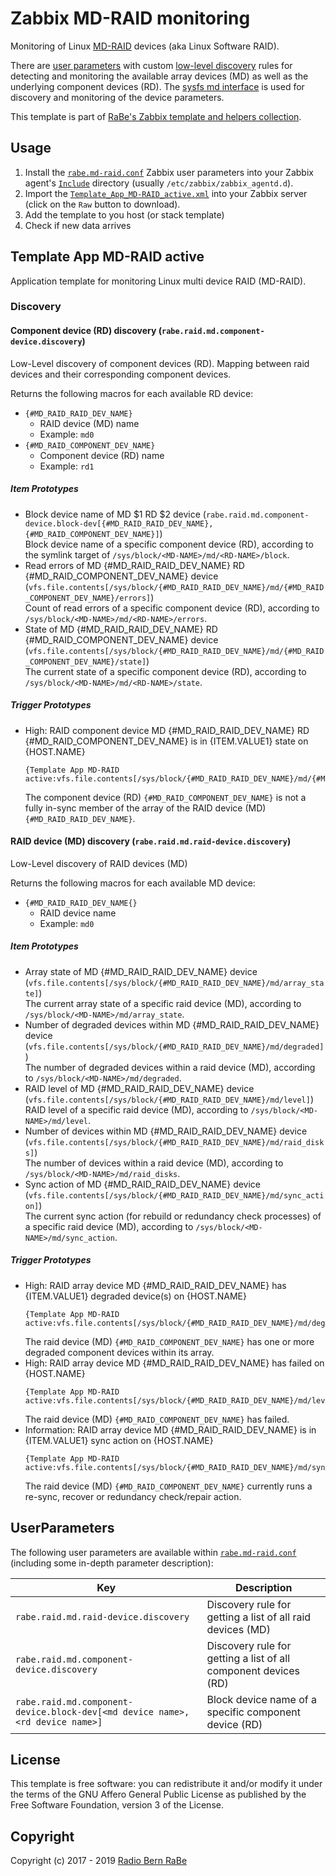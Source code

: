 # Zabbix MD-RAID monitoring
Monitoring of Linux [MD-RAID](https://raid.wiki.kernel.org) devices (aka Linux
Software RAID).

There are [user parameters](#userparameters) with custom [low-level
discovery](https://www.zabbix.com/documentation/3.0/manual/discovery/low_level_discovery)
rules for detecting and monitoring the available array devices (MD) as well as
the underlying component devices (RD). The [sysfs md
interface](https://www.kernel.org/doc/html/latest/admin-guide/md.html#md-devices-in-sysfs)
is used for discovery and monitoring of the device parameters.

This template is part of [RaBe's Zabbix template and helpers
collection](https://github.com/radiorabe/rabe-zabbix).

## Usage
1. Install the [`rabe.md-raid.conf`](userparameters/rabe.md-raid.conf) Zabbix
   user parameters into your Zabbix agent's
   [`Include`](https://www.zabbix.com/documentation/3.0/manual/appendix/config/zabbix_agentd)
   directory (usually `/etc/zabbix/zabbix_agentd.d`).
4. Import the
   [`Template_App_MD-RAID_active.xml`](Template_App_MD-RAID_active.xml) into
   your Zabbix server (click on the `Raw` button to download).
5. Add the template to you host (or stack template)
6. Check if new data arrives
## Template App MD-RAID active
Application template for monitoring Linux multi device RAID (MD-RAID).
### Discovery
#### Component device (RD) discovery (`rabe.raid.md.component-device.discovery`)
Low-Level discovery of component devices (RD). Mapping between raid devices and their corresponding component devices.

Returns the following macros for each available RD device:
* `{#MD_RAID_RAID_DEV_NAME}`
  * RAID device (MD) name
  * Example: `md0`
* `{#MD_RAID_COMPONENT_DEV_NAME}`
  * Component device (RD) name
  * Example: `rd1`
##### Item Prototypes
* Block device name of MD $1 RD $2 device (`rabe.raid.md.component-device.block-dev[{#MD_RAID_RAID_DEV_NAME},{#MD_RAID_COMPONENT_DEV_NAME}]`)  
  Block device name of a specific component device (RD), according to the symlink target of `/sys/block/<MD-NAME>/md/<RD-NAME>/block`.
* Read errors of MD {#MD_RAID_RAID_DEV_NAME} RD {#MD_RAID_COMPONENT_DEV_NAME} device (`vfs.file.contents[/sys/block/{#MD_RAID_RAID_DEV_NAME}/md/{#MD_RAID_COMPONENT_DEV_NAME}/errors]`)  
  Count of read errors of a specific component device (RD), according to `/sys/block/<MD-NAME>/md/<RD-NAME>/errors`.
* State of MD {#MD_RAID_RAID_DEV_NAME} RD {#MD_RAID_COMPONENT_DEV_NAME} device (`vfs.file.contents[/sys/block/{#MD_RAID_RAID_DEV_NAME}/md/{#MD_RAID_COMPONENT_DEV_NAME}/state]`)  
  The current state of a specific component device (RD), according to `/sys/block/<MD-NAME>/md/<RD-NAME>/state`.
##### Trigger Prototypes
* High: RAID component device MD {#MD_RAID_RAID_DEV_NAME} RD {#MD_RAID_COMPONENT_DEV_NAME} is in {ITEM.VALUE1} state on {HOST.NAME}
  ```
  {Template App MD-RAID active:vfs.file.contents[/sys/block/{#MD_RAID_RAID_DEV_NAME}/md/{#MD_RAID_COMPONENT_DEV_NAME}/state].str(in_sync)}=0
  ```
  The component device (RD) `{#MD_RAID_COMPONENT_DEV_NAME}`  is not a fully in-sync member of the array of the RAID device (MD) `{#MD_RAID_RAID_DEV_NAME}`.
#### RAID device (MD) discovery (`rabe.raid.md.raid-device.discovery`)
Low-Level discovery of RAID devices (MD) 

Returns the following macros for each available MD device:
* `{#MD_RAID_RAID_DEV_NAME{}`
  * RAID device name
  * Example: `md0`
##### Item Prototypes
* Array state of MD {#MD_RAID_RAID_DEV_NAME} device (`vfs.file.contents[/sys/block/{#MD_RAID_RAID_DEV_NAME}/md/array_state]`)  
  The current array state of a specific raid device (MD), according to `/sys/block/<MD-NAME>/md/array_state`.
* Number of degraded devices within MD {#MD_RAID_RAID_DEV_NAME} device (`vfs.file.contents[/sys/block/{#MD_RAID_RAID_DEV_NAME}/md/degraded]`)  
  The number of degraded devices within a raid device (MD), according to `/sys/block/<MD-NAME>/md/degraded`.
* RAID level of MD {#MD_RAID_RAID_DEV_NAME} device (`vfs.file.contents[/sys/block/{#MD_RAID_RAID_DEV_NAME}/md/level]`)  
  RAID level of a specific raid device (MD), according to `/sys/block/<MD-NAME>/md/level`.
* Number of devices within MD {#MD_RAID_RAID_DEV_NAME} device (`vfs.file.contents[/sys/block/{#MD_RAID_RAID_DEV_NAME}/md/raid_disks]`)  
  The number of devices within a raid device (MD), according to `/sys/block/<MD-NAME>/md/raid_disks`.
* Sync action of MD {#MD_RAID_RAID_DEV_NAME} device (`vfs.file.contents[/sys/block/{#MD_RAID_RAID_DEV_NAME}/md/sync_action]`)  
  The current sync action (for rebuild or redundancy check processes) of a specific raid device (MD), according to `/sys/block/<MD-NAME>/md/sync_action`.
##### Trigger Prototypes
* High: RAID array device MD {#MD_RAID_RAID_DEV_NAME} has {ITEM.VALUE1} degraded device(s) on {HOST.NAME}
  ```
  {Template App MD-RAID active:vfs.file.contents[/sys/block/{#MD_RAID_RAID_DEV_NAME}/md/degraded].last()}>0
  ```
  The raid device (MD) `{#MD_RAID_COMPONENT_DEV_NAME}` has one or more degraded component devices within its array.
* High: RAID array device MD {#MD_RAID_RAID_DEV_NAME} has failed on {HOST.NAME}
  ```
  {Template App MD-RAID active:vfs.file.contents[/sys/block/{#MD_RAID_RAID_DEV_NAME}/md/level].str(faulty)}=1
  ```
  The raid device (MD) `{#MD_RAID_COMPONENT_DEV_NAME}` has failed.
* Information: RAID array device MD {#MD_RAID_RAID_DEV_NAME} is in {ITEM.VALUE1} sync action on {HOST.NAME}
  ```
  {Template App MD-RAID active:vfs.file.contents[/sys/block/{#MD_RAID_RAID_DEV_NAME}/md/sync_action].str(idle)}=0
  ```
  The raid device (MD) `{#MD_RAID_COMPONENT_DEV_NAME}` currently runs a re-sync, recover or redundancy check/repair action.
## UserParameters

The following user parameters are available within
[`rabe.md-raid.conf`](userparameters/rabe.md-raid.conf) (including some
in-depth parameter description):

| Key | Description |
| --- | ----------- |
| `rabe.raid.md.raid-device.discovery` | Discovery rule for getting a list of all raid devices (MD) |
| `rabe.raid.md.component-device.discovery` | Discovery rule for getting a list of all component devices (RD) |
| `rabe.raid.md.component-device.block-dev[<md device name>,<rd device name>]` | Block device name of a specific component device (RD) |

## License
This template is free software: you can redistribute it and/or modify it under
the terms of the GNU Affero General Public License as published by the Free
Software Foundation, version 3 of the License.

## Copyright
Copyright (c) 2017 - 2019 [Radio Bern RaBe](http://www.rabe.ch)

